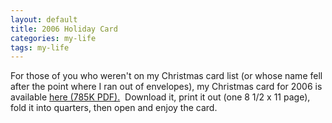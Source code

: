 ```yaml
---
layout: default
title: 2006 Holiday Card
categories: my-life
tags: my-life
---
```


  <p>For those of you who weren't on my Christmas card list (or whose name fell after the point where I ran out of envelopes), my Christmas card for 2006 is available <a href="http://honestillusion.com/files/folders/misc/entry4190.aspx">here (785K PDF).</a>  Download it, print it out (one 8 1/2 x 11 page), fold it into quarters, then open and enjoy the card.</p>